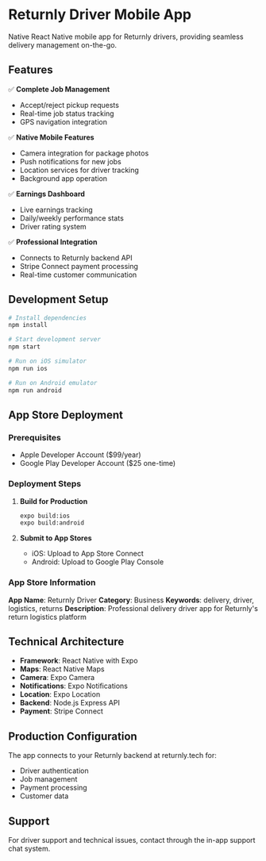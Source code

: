 # Returnly Driver Mobile App

Native React Native mobile app for Returnly drivers, providing seamless delivery management on-the-go.

## Features

✅ **Complete Job Management**
- Accept/reject pickup requests
- Real-time job status tracking
- GPS navigation integration

✅ **Native Mobile Features**
- Camera integration for package photos
- Push notifications for new jobs
- Location services for driver tracking
- Background app operation

✅ **Earnings Dashboard**
- Live earnings tracking
- Daily/weekly performance stats
- Driver rating system

✅ **Professional Integration**
- Connects to Returnly backend API
- Stripe Connect payment processing
- Real-time customer communication

## Development Setup

```bash
# Install dependencies
npm install

# Start development server
npm start

# Run on iOS simulator
npm run ios

# Run on Android emulator
npm run android
```

## App Store Deployment

### Prerequisites
- Apple Developer Account ($99/year)
- Google Play Developer Account ($25 one-time)

### Deployment Steps

1. **Build for Production**
   ```bash
   expo build:ios
   expo build:android
   ```

2. **Submit to App Stores**
   - iOS: Upload to App Store Connect
   - Android: Upload to Google Play Console

### App Store Information

**App Name**: Returnly Driver
**Category**: Business
**Keywords**: delivery, driver, logistics, returns
**Description**: Professional delivery driver app for Returnly's return logistics platform

## Technical Architecture

- **Framework**: React Native with Expo
- **Maps**: React Native Maps
- **Camera**: Expo Camera
- **Notifications**: Expo Notifications
- **Location**: Expo Location
- **Backend**: Node.js Express API
- **Payment**: Stripe Connect

## Production Configuration

The app connects to your Returnly backend at returnly.tech for:
- Driver authentication
- Job management
- Payment processing
- Customer data

## Support

For driver support and technical issues, contact through the in-app support chat system.